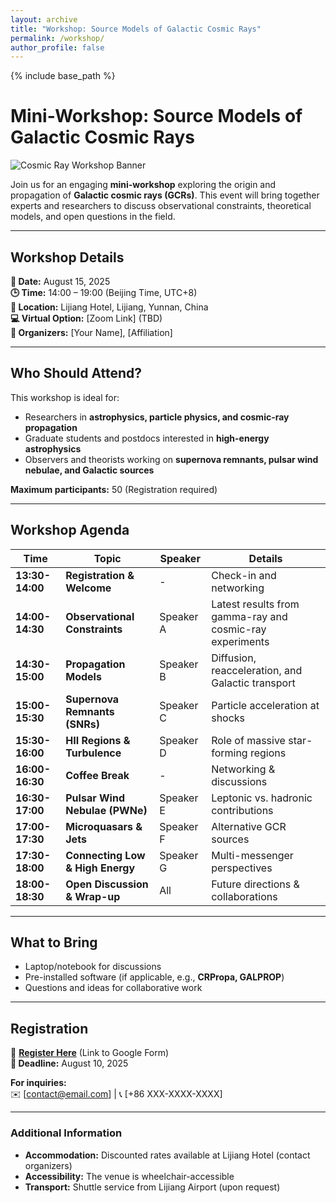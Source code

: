 ```yaml
---
layout: archive
title: "Workshop: Source Models of Galactic Cosmic Rays"
permalink: /workshop/
author_profile: false
---
```


{% include base_path %}

# **Mini-Workshop: Source Models of Galactic Cosmic Rays**

![Cosmic Ray Workshop Banner](https://btheodorezhang.github.io/files/cosmic_ray_path.png)

Join us for an engaging **mini-workshop** exploring the origin and propagation of **Galactic cosmic rays (GCRs)**. This event will bring together experts and researchers to discuss observational constraints, theoretical models, and open questions in the field.

---

## **Workshop Details**  
**📅 Date:** August 15, 2025  
**🕒 Time:** 14:00 – 19:00 (Beijing Time, UTC+8)  
**📍 Location:** Lijiang Hotel, Lijiang, Yunnan, China  
**💻 Virtual Option:** [Zoom Link] (TBD)  
**🎤 Organizers:** [Your Name], [Affiliation]  

---

## **Who Should Attend?**  
This workshop is ideal for:  
- Researchers in **astrophysics, particle physics, and cosmic-ray propagation**  
- Graduate students and postdocs interested in **high-energy astrophysics**  
- Observers and theorists working on **supernova remnants, pulsar wind nebulae, and Galactic sources**  

**Maximum participants:** 50 (Registration required)  

---

## **Workshop Agenda**  

| Time          | Topic                          | Speaker       | Details  
|---------------|--------------------------------|---------------|-----------------  
| **13:30-14:00** | **Registration & Welcome**     | -             | Check-in and networking  
| **14:00-14:30** | **Observational Constraints**  | Speaker A     | Latest results from gamma-ray and cosmic-ray experiments  
| **14:30-15:00** | **Propagation Models**         | Speaker B     | Diffusion, reacceleration, and Galactic transport  
| **15:00-15:30** | **Supernova Remnants (SNRs)**  | Speaker C     | Particle acceleration at shocks  
| **15:30-16:00** | **HII Regions & Turbulence**   | Speaker D     | Role of massive star-forming regions  
| **16:00-16:30** | **Coffee Break**               | -             | Networking & discussions  
| **16:30-17:00** | **Pulsar Wind Nebulae (PWNe)** | Speaker E     | Leptonic vs. hadronic contributions  
| **17:00-17:30** | **Microquasars & Jets**        | Speaker F     | Alternative GCR sources  
| **17:30-18:00** | **Connecting Low & High Energy** | Speaker G   | Multi-messenger perspectives  
| **18:00-18:30** | **Open Discussion & Wrap-up**  | All           | Future directions & collaborations  

---

## **What to Bring**  
- Laptop/notebook for discussions  
- Pre-installed software (if applicable, e.g., **CRPropa, GALPROP**)  
- Questions and ideas for collaborative work  

---

## **Registration**  
🔗 **[Register Here](#)** (Link to Google Form)  
**📅 Deadline:** August 10, 2025  

**For inquiries:**  
✉️ [contact@email.com] | 📞 [+86 XXX-XXXX-XXXX]  

---

### **Additional Information**  
- **Accommodation:** Discounted rates available at Lijiang Hotel (contact organizers)  
- **Accessibility:** The venue is wheelchair-accessible  
- **Transport:** Shuttle service from Lijiang Airport (upon request)  
